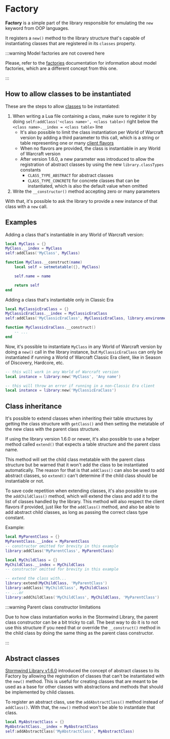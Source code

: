 # Factory

**Factory** is a simple part of the library responsible for emulating the `new` 
keyword from OOP languages.

It registers a `new()` method to the library structure that's capable of 
instantiating classes that are registered in its `classes` property.

:::warning Model factories are not covered here

Please, refer to the [factories](/docs/category/factories) documentation for information about model factories, which are a different concept from this one.

:::

## How to allow classes to be instantiated

These are the steps to allow [classes](classes) to be instantiated:

1. When writing a Lua file containing a class, make sure to register it by doing
`self:addClass('<class name>', <class table>)` right below the `<class name>.__index = <class table>`
line
   * It's also possible to limit the class instantiation per World of Warcraft
     version by adding a third parameter to this call, which is a string or 
     table representing one or many [client flavors](environment)
   * When no flavors are provided, the class is instantiable in any World of 
     Warcraft version
   * After version 1.6.0, a new parameter was introduced to allow the 
     registration of abstract classes by using the new `library.classTypes`
     constants
       * `CLASS_TYPE_ABSTRACT` for abstract classes
       * `CLASS_TYPE_CONCRETE` for concrete classes that can be instantiated,
         which is also the default value when omitted
1. Write the `__constructor()` method accepting zero or many parameters

With that, it's possible to ask the library to provide a new instance of that 
class with a `new` call.

## Examples

Adding a class that's instantiable in any World of Warcraft version:

```lua
local MyClass = {}
MyClass.__index = MyClass
self:addClass('MyClass', MyClass)

function MyClass.__construct(name)
    local self = setmetatable({}, MyClass)

    self.name = name

    return self
end
```

Adding a class that's instantiable only in Classic Era

```lua
local MyClassicEraClass = {}
MyClassicEraClass.__index = MyClassicEraClass
self:addClass('MyClassicEraClass', MyClassicEraClass, library.environment.constants.CLIENT_CLASSIC_ERA)

function MyClassicEraClass.__construct()
    -- ...
end
```

Now, it's possible to instantiate `MyClass` in any World of Warcraft version 
by doing a `new()` call in the library instance, but `MyClassicEraClass` can
only be instantiated if running a World of Warcraft Classic Era client, like 
in Season of Discovery, Hardcore, etc.

```lua
-- this will work in any World of Warcraft version
local instance = library:new('MyClass', 'Any name')

-- this will throw an error if running in a non-Classic Era client
local instance = library:new('MyClassicEraClass')
```

## Class inheritance

It's possible to extend classes when inheriting their table structures by 
getting the class structure with `getClass()` and then setting the metatable of 
the new class with the parent class structure.

If using the library version 1.6.0 or newer, it's also possible to use a helper
method called `extend()` that expects a table structure and the parent class 
name.

This method will set the child class metatable with the parent class structure
but be warned that it won't add the class to be instantiated automatically. The 
reason for that is that `addClass()` can also be used to add abstract classes,
so `extend()` can't determine if the child class should be instantiable or not.

To save code repetition when extending classes, it's also possible to use the
`addChildClass()` method, which will extend the class and add it to the list of
classes handled by the library. This method will also respect the client flavors
if provided, just like for the `addClass()` method, and also be able to add
abstract child classes, as long as passing the correct class type constant.

Example:

```lua
local MyParentClass = {}
MyParentClass.__index = MyParentClass
-- constructor omitted for brevity in this example
library:addClass('MyParentClass', MyParentClass)

local MyChildClass = {}
MyChildClass.__index = MyChildClass
-- constructor omitted for brevity in this example

-- extend the class with...
library:extend(MyChildClass, 'MyParentClass')
library:addClass('MyChildClass', MyChildClass)
-- ...or
library:addChildClass('MyChildClass', MyChildClass, 'MyParentClass')
```

:::warning Parent class constructor limitations

Due to how class instantiation works in the Stormwind Library, the parent 
class constructor can be a bit tricky to call. The best way to do it is to
not use this structure if you need that or override the `__construct()` method
in the child class by doing the same thing as the parent class constructor.

:::

## Abstract classes

[Stormwind Library v1.6.0](../../changelog) introduced the concept of abstract 
classes to its Factory by allowing the registration of classes that can't be 
instantiated with the `new()` method. This is useful for creating classes that 
are meant to be used as a base for other classes with abstractions and methods 
that should be implemented by child classes.

To register an abstract class, use the `addAbstractClass()` method instead of
`addClass()`. With that, the `new()` method won't be able to instantiate that
class.

```lua
local MyAbstractClass = {}
MyAbstractClass.__index = MyAbstractClass
self:addAbstractClass('MyAbstractClass', MyAbstractClass)
```